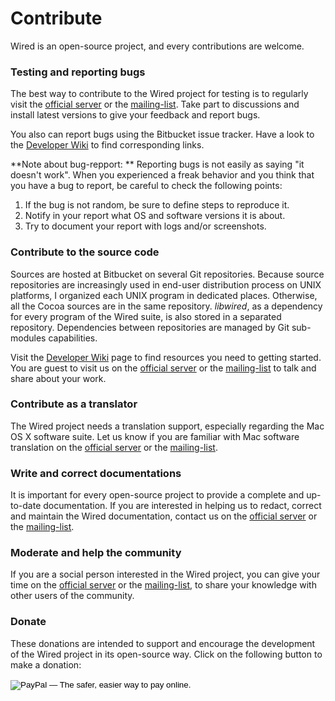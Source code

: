 # Contribute

Wired is an open-source project, and every contributions are welcome.

### Testing and reporting bugs

The best way to contribute to the Wired project for testing is to regularly visit the [official server](contacts.html#official) or the [mailing-list](contacts.html#mailing-list). Take part to discussions and install latest versions to give your feedback and report bugs.

You also can report bugs using the Bitbucket issue tracker. Have a look to the [Developer Wiki](developers/index.html) to find corresponding links.

**Note about bug-repport: **
Reporting bugs is not easily as saying "it doesn't work". When you experienced a freak behavior and you think that you have a bug to report, be careful to check the following points:

1. If the bug is not random, be sure to define steps to reproduce it.
2. Notify in your report what OS and software versions it is about.
3. Try to document your report with logs and/or screenshots.

### Contribute to the source code

Sources are hosted at Bitbucket on several Git repositories. Because source repositories are increasingly used in end-user distribution process on UNIX platforms, I organized each UNIX program in dedicated places. Otherwise, all the Cocoa sources are in the same repository. *libwired*, as a dependency for every program of the Wired suite, is also stored in a separated repository. Dependencies between repositories are managed by Git sub-modules capabilities.

Visit the [Developer Wiki](developers/index.html) page to find resources you need to getting started. You are guest to visit us on the [official server](contacts.html#official) or the [mailing-list](contacts.html#mailing-list) to talk and share about your work. 

### Contribute as a translator

The Wired project needs a translation support, especially regarding the Mac OS X software suite. Let us know if you are familiar with Mac software translation on the [official server](contacts.html#official) or the [mailing-list](contacts.html#mailing-list).

### Write and correct documentations

It is important for every open-source project to provide a complete and up-to-date documentation. If you are interested in helping us to redact, correct and maintain the  Wired documentation, contact us on the [official server](contacts.html#official) or the [mailing-list](contacts.html#mailing-list).

### Moderate and help the community

If you are a social person interested in the Wired project, you can give your time on the [official server](contacts.html#official) or the [mailing-list](contacts.html#mailing-list), to share your knowledge with other users of the community.

### Donate

These donations are intended to support and encourage the development of the Wired project in its open-source way. Click on the following button to make a donation:

<form action="https://www.paypal.com/cgi-bin/webscr" method="post">
			<input type="hidden" name="cmd" value="_s-xclick" />
			<input type="hidden" name="hosted_button_id" value="SWCXYLAUGF9BU" />
			<input type="image" src="https://www.paypalobjects.com/en_GB/i/btn/btn_donate_SM.gif" border="0" name="submit" alt="PayPal — The safer, easier way to pay online." />

<img alt="" border="0" src="https://www.paypalobjects.com/fr_FR/i/scr/pixel.gif" width="1" height="1" />
</form>

